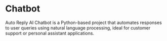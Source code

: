 # Chatbot
Auto Reply AI Chatbot is a Python-based project that automates responses to user queries using natural language processing, ideal for customer support or personal assistant applications.
